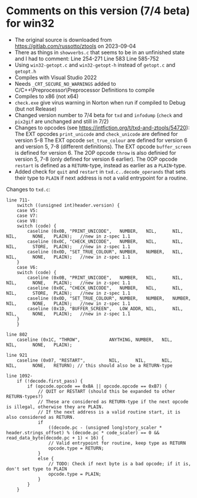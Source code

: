 Comments on this version (7/4 beta) for win32
=============================================

* The original source is downloaded from https://gitlab.com/russotto/ztools on 2023-09-04
* There as things in `showverbs.c` that seems to be in an unfinished state and I had to comment:
     Line 254-271
     Line 583
     Line 585-752
* Using `win32-getopt.c` and `win32-getopt-h` instead of `getopt.c` and `getopt.h`
* Compiles with Visual Studio 2022
* Needs `_CRT_SECURE_NO_WARNINGS` added to C/C++\Preprocessor\Preprocessor Definitions to compile
* Compiles to x86 (not x64)
* `check.exe` give virus warning in Norton when run if compiled to Debug (but not Release)
* Changed version number to 7/4 beta for `txd` and `infodump` (`check` and `pix2gif` are unchanged and still in 7/2)
* Changes to opcodes (see https://intfiction.org/t/txd-and-ztools/54720):
	The EXT opcodes `print_unicode` and `check_unicode` are defined for version 5-8
	The EXT opcode `set_true_colour` are defined for version 6 and version 5, 7-8 (different definitions).
	The EXT opcode `buffer_screen` is defined for version 6.
	The 2OP opcode `throw` is also definied for version 5, 7-8 (only defined for version 6 earlier).
	The 0OP opcode `restart` is defined as a `RETURN`-type, instead as earlier as a `PLAIN`-type.
* Added check for `quit` and `restart` in `txd.c..decode_operands` that sets their type to `PLAIN` if next address
  is not a valid entrypoint for a routine.

Changes to `txd.c`:
```
line 711-
	switch ((unsigned int)header.version) {
	case V5:
	case V7:
	case V8:
	switch (code) {
		caseline (0x0B, "PRINT_UNICODE",   NUMBER,   NIL,      NIL,      NIL,      NONE,   PLAIN);   //new in z-spec 1.1
		caseline (0x0C, "CHECK_UNICODE",   NUMBER,   NIL,      NIL,      NIL,      STORE,  PLAIN);   //new in z-spec 1.1
		caseline (0x0D, "SET_TRUE_COLOUR", NUMBER,   NUMBER,   NIL,      NIL,      NONE,   PLAIN);   //new in z-spec 1.1
	}
	case V6:
	switch (code) {
		caseline (0x0B, "PRINT_UNICODE",   NUMBER,   NIL,      NIL,      NIL,      NONE,   PLAIN);   //new in z-spec 1.1
		caseline (0x0C, "CHECK_UNICODE",   NUMBER,   NIL,      NIL,      NIL,      STORE,  PLAIN);   //new in z-spec 1.1
		caseline (0x0D, "SET_TRUE_COLOUR", NUMBER,   NUMBER,   NUMBER,   NIL,      NONE,   PLAIN);   //new in z-spec 1.1
		caseline (0x1D, "BUFFER_SCREEN",   LOW_ADDR, NIL,      NIL,      NIL,      NONE,   PLAIN);   //new in z-spec 1.1
	}
	}
		
line 802
	caseline (0x1C, "THROW",           ANYTHING, NUMBER,   NIL,      NIL,      NONE,   PLAIN);

line 921
	caseline (0x07, "RESTART",         NIL,      NIL,      NIL,      NIL,      NONE,   RETURN); // this should also be a RETURN-type

line 1092-
	if (!decode.first_pass) {
		if (opcode.opcode == 0xBA || opcode.opcode == 0xB7) {
			// QUIT or RESTART (should this be expanded to other RETURN-types?)
			// These are considered as RETURN-type if the next opcode is illegal, otherwise they are PLAIN.
			// If the next address is a valid routine start, it is also considered as RETURN.
			if
				((decode.pc - (unsigned long)story_scaler * header.strings_offset) % (decode.pc * code_scaler) == 0 && read_data_byte(decode.pc + 1) < 16) {
				// Valid entrypoint for routine, keep type as RETURN
				opcode.type = RETURN;
			}
			else {
				// TODO: Check if next byte is a bad opcode; if it is, don't set type to PLAIN
				opcode.type = PLAIN;
			}
		}
	}
```
